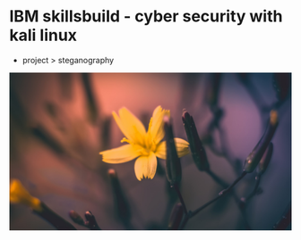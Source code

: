 # IBM skillsbuild - cyber security with kali linux 
- project > steganography

![image.png](https://github.com/Harish1567/ibmsb3963/blob/main/image.jpg?raw=true)
